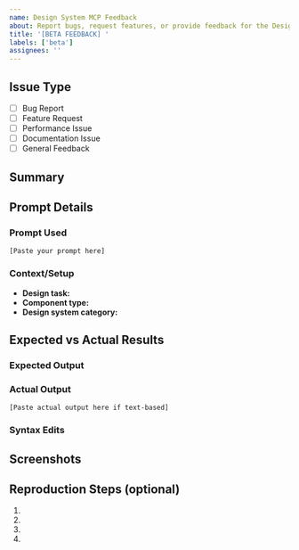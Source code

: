 ```yaml
---
name: Design System MCP Feedback
about: Report bugs, request features, or provide feedback for the Design System MCP
title: '[BETA FEEDBACK] '
labels: ['beta']
assignees: ''
---
```


## Issue Type
<!-- Please select the type of issue by putting an "x" in the brackets -->
- [ ] Bug Report
- [ ] Feature Request
- [ ] Performance Issue
- [ ] Documentation Issue
- [ ] General Feedback

## Summary
<!-- Provide a clear and concise description of the issue or feedback -->

## Prompt Details

### Prompt Used
<!-- Include the exact prompt/query that was sent to the design MCP server -->
```
[Paste your prompt here]
```

### Context/Setup
<!-- Describe any relevant context about what you were trying to accomplish -->
- **Design task:** 
- **Component type:** 
- **Design system category:** 

## Expected vs Actual Results

### Expected Output
<!-- Describe what you expected to happen -->

### Actual Output
<!-- Describe what actually happened. Include any error messages, unexpected responses, etc. -->
```
[Paste actual output here if text-based]
```

### Syntax Edits
<!-- Describe any changes you made to invalid SAIL to get it to render -->

## Screenshots
<!-- Drag and drop screenshots here -->

## Reproduction Steps (optional)
<!-- Provide step-by-step instructions to reproduce the issue -->
1. 
2. 
3. 
4. 